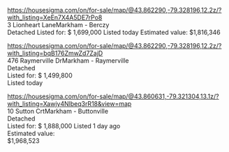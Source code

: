 https://housesigma.com/on/for-sale/map/@43.862290,-79.328196,12.2z/?with_listing=XeEn7X4A5DE7rPo8   
  3 Lionheart LaneMarkham - Berczy  
  Detached
  Listed for: $ 1,699,000
  Listed today
  Estimated value:
  $1,816,346   

https://housesigma.com/on/for-sale/map/@43.862290,-79.328196,12.2z/?with_listing=bqB176ZmwZd7ZajD    
  476 Raymerville DrMarkham - Raymerville  
  Detached  
  Listed for: $ 1,499,800  
  Listed today    

https://housesigma.com/on/for-sale/map/@43.860631,-79.321304,13.1z/?with_listing=Xawjy4Nlbeq3rR18&view=map   
  10 Sutton CrtMarkham - Buttonville  
  Detached  
  Listed for: $ 1,888,000
  Listed 1 day ago  
  Estimated value:  
  $1,968,523      
